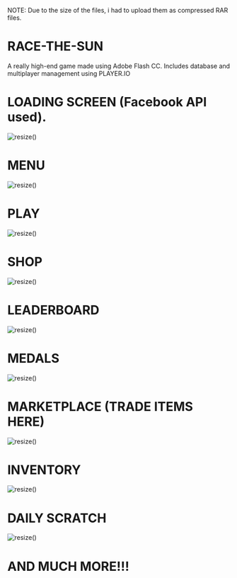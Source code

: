 NOTE: Due to the size of the files, i had to upload them as compressed RAR files.

# RACE-THE-SUN
A really high-end game made using Adobe Flash CC.
Includes database and multiplayer management using PLAYER.IO

# LOADING SCREEN (Facebook API used).

<img src="doc/n1.png" alt="resize()" style="max-width:100%;">

# MENU

<img src="doc/n4.png" alt="resize()" style="max-width:100%;">

# PLAY

<img src="doc/n2.png" alt="resize()" style="max-width:100%;">

# SHOP

<img src="doc/n6.png" alt="resize()" style="max-width:100%;">

# LEADERBOARD

<img src="doc/n7.png" alt="resize()" style="max-width:100%;">

# MEDALS

<img src="doc/n8.png" alt="resize()" style="max-width:100%;">

# MARKETPLACE (TRADE ITEMS HERE)

<img src="doc/n5.png" alt="resize()" style="max-width:100%;">


# INVENTORY

<img src="doc/n3.png" alt="resize()" style="max-width:100%;">

# DAILY SCRATCH

<img src="doc/n.png" alt="resize()" style="max-width:100%;">

# AND MUCH MORE!!!
